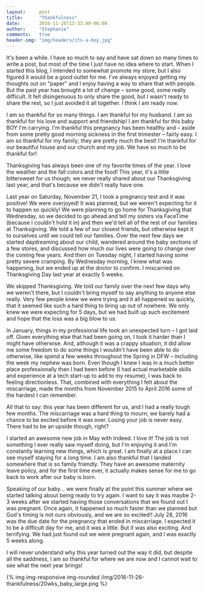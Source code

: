 ```yaml
---
layout:     post
title:      "Thankfulness"
date:       2016-11-26T12:33:40-06:00
author:     "Stephanie"
comments:   true
header-img: "img/headers/its-a-boy.jpg"
---
```


It's been a while. I have so much to say and have sat down so many times to write a post, but most of the time I just have no idea where to start. When I started this blog, I intended to somewhat promote my store, but I also figured it would be a good outlet for me. I've always enjoyed getting my thoughts out on "paper" and I enjoy having a way to share that with people. But the past year has brought a lot of change – some good, some really difficult. It felt disingenuous to only share the good, but I wasn't ready to share the rest, so I just avoided it all together. I think I am ready now.

I am so thankful for so many things. I am thankful for my husband. I am so thankful for his love and support and friendship! I am thankful for this baby BOY I'm carrying. I'm thankful this pregnancy has been healthy and – aside from some pretty good morning sickness in the first trimester – fairly easy. I am so thankful for my family; they are pretty much the best! I'm thankful for our beautiful house and our church and my job. We have so much to be thankful for!

Thanksgiving has always been one of my favorite times of the year. I love the weather and the fall colors and the food! This year, it's a little bittersweet for us though; we never really shared about our Thanksgiving last year, and that's because we didn't really have one.

Last year on Saturday, November 21, I took a pregnancy test and it was positive! We were overjoyed! It was planned, but we weren't expecting for it to happen so quickly!  We were planning to go home for Thanksgiving that Wednesday, so we decided to go ahead and tell my sisters via FaceTime (because I couldn't hold it in) and then we'd tell all of the rest of our families at Thanksgiving. We told a few of our closest friends, but otherwise kept it to ourselves until we could tell our families. Over the next few days we started daydreaming about our child, wandered around the baby sections of a few stores, and discussed how much our lives were going to change over the coming few years. And then on Tuesday night, I started having some pretty severe cramping. By Wednesday morning, I knew what was happening, but we ended up at the doctor to confirm. I miscarried on Thanksgiving Day last year at exactly 5 weeks.

We skipped Thanksgiving. We told our family over the next few days why we weren't there, but I couldn't bring myself to say anything to anyone else really. Very few people knew we were trying and it all happened so quickly, that it seemed like such a hard thing to bring up out of nowhere. We only knew we were expecting for 5 days, but we had built up such excitement and hope that the loss was a big blow to us.

In January, things in my professional life took an unexpected turn – I got laid off. Given everything else that had been going on, I took it harder than I might have otherwise. And, although it was a crappy situation, it did allow me some freedom to do some things I wouldn't have been able to do otherwise, like spend a few weeks throughout the Spring in DFW – including the week my nephew was born. Even though I knew I was in a much better place professionally than I had been before (I had actual marketable skills and experience at a tech start-up to add to my resume), I was back to feeling directionless. That, combined with everything I felt about the miscarriage, made the months from November 2015 to April 2016 some of the hardest I can remember. 

All that to say: this year has been different for us, and I had a really tough few months. The miscarriage was a hard thing to mourn; we barely had a chance to be excited before it was over. Losing your job is never easy. There had to be an upside though, right?

I started an awesome new job in May with Indeed. I love it! The job is not something I ever really saw myself doing, but I'm enjoying it and I'm constantly learning new things, which is great. I am finally at a place I can see myself staying for a long time. I am also thankful that I landed somewhere that is so family friendly. They have an awesome maternity leave policy, and for the first time ever, it actually makes sense for me to go back to work after our baby is born.

Speaking of our baby... we were finally at the point this summer where we started talking about being ready to try again. I want to say it was maybe 2-3 weeks after we started having those conversations that we found out I was pregnant. Once again, it happened so much faster than we planned but God's timing is not ours obviously, and we are so excited!! July 28, 2016 was the due date for the pregnancy that ended in miscarriage. I expected it to be a difficult day for me, and it was a little. But it was also exciting. And terrifying. We had just found out we were pregnant again, and I was exactly 5 weeks along.

I will never understand why this year turned out the way it did, but despite all the saddness, I am so thankful for where we are now and I cannot wait to see what the next year brings!

{% img img-responsive img-rounded /img/2016-11-26-thankfulness/20wks_baby_large.png %}